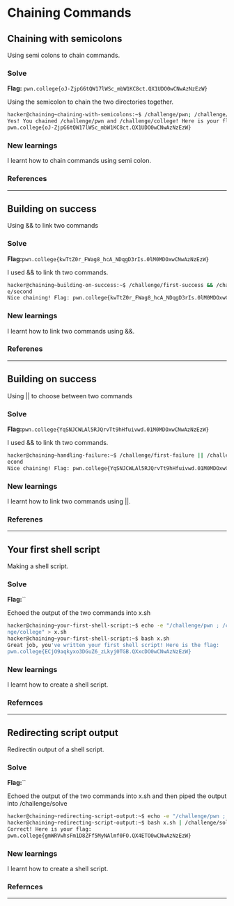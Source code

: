 # Chaining Commands

## Chaining with semicolons

Using semi colons to chain commands.

### Solve
**Flag:** `pwn.college{oJ-ZjpG6tQW17lWSc_mbW1KC8ct.QX1UDO0wCNwAzNzEzW}`

Using the semicolon to chain the two directories together.

```bash
hacker@chaining~chaining-with-semicolons:~$ /challenge/pwn; /challenge/college
Yes! You chained /challenge/pwn and /challenge/college! Here is your flag:
pwn.college{oJ-ZjpG6tQW17lWSc_mbW1KC8ct.QX1UDO0wCNwAzNzEzW}
```

### New learnings
I learnt how to chain commands using semi colon.

### References
************

## Building on success

Using && to link two commands

###  Solve
**Flag:**`pwn.college{kwTtZ0r_FWag8_hcA_NDqgD3rIs.0lM0MDOxwCNwAzNzEzW}`

I used && to link th two commands.

```bash
hacker@chaining~building-on-success:~$ /challenge/first-success && /challeng
e/second
Nice chaining! Flag: pwn.college{kwTtZ0r_FWag8_hcA_NDqgD3rIs.0lM0MDOxwCNwAzNzEzW}
```
### New learnings
I learnt how to link two commands using &&.

### Referenes
***************

## Building on success

Using || to choose between two commands

###  Solve
**Flag:**`pwn.college{YqSNJCWLAl5RJQrvTt9hHfuivwd.01M0MDOxwCNwAzNzEzW}`

I used && to link th two commands.

```bash
hacker@chaining~handling-failure:~$ /challenge/first-failure || /challenge/s
econd
Nice chaining! Flag: pwn.college{YqSNJCWLAl5RJQrvTt9hHfuivwd.01M0MDOxwCNwAzNzEzW}
```
### New learnings
I learnt how to link two commands using ||.

### Referenes
***************


## Your first shell script

Making a shell script.

### Solve
**Flag:**``

Echoed the output of the two commands into x.sh

```bash
hacker@chaining~your-first-shell-script:~$ echo -e "/challenge/pwn ; /challe
nge/college" > x.sh
hacker@chaining~your-first-shell-script:~$ bash x.sh
Great job, you've written your first shell script! Here is the flag:
pwn.college{ECjO9aqkyxo3DGuZ6_zLkyj0TGB.QXxcDO0wCNwAzNzEzW}
```

### New learnings
I learnt how to create a shell script.

### Refernces
**************

## Redirecting script output

Redirectin output of a shell script.

### Solve
**Flag:**``

Echoed the output of the two commands into x.sh and then piped the output into /challenge/solve

```bash
hacker@chaining~redirecting-script-output:~$ echo -e "/challenge/pwn ; /challenge/college" > x.sh
hacker@chaining~redirecting-script-output:~$ bash x.sh | /challenge/solve
Correct! Here is your flag:
pwn.college{gmWRVwhsFm1D8ZFf5MyNAlmf0FO.QX4ETO0wCNwAzNzEzW}
```

### New learnings
I learnt how to create a shell script.

### Refernces
**************


